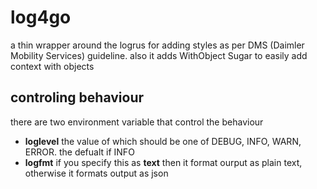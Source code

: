 # log4go
a thin wrapper around the logrus for adding styles as per DMS (Daimler Mobility Services) guideline.
also it adds WithObject Sugar to easily add context with objects

## controling behaviour
there are two environment variable that control the behaviour
* **loglevel** the value of which should be one of DEBUG, INFO, WARN, ERROR. the defualt if INFO
* **logfmt** if you specify this as **text** then it format ourput as plain text, otherwise it formats output as json
